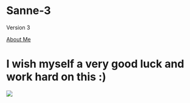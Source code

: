 # Sanne-3
Version 3

<!DOCTYPE html>
<html>
<a href="about.html" title="About Me">About Me</a>
<head>
	<title>Ollie Bike Sharing</title>
	<meta charset="utf-8"/>
	<link rel="stylesheet" type="text/css" href="main.css">
</head>
<body>
	<h1>I wish myself a very good luck and work hard on this :)</h1>
	<img src = "i.png" >
</body>
</html>


